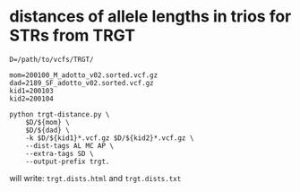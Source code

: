 # distances of allele lengths in trios for STRs from TRGT

```
D=/path/to/vcfs/TRGT/

mom=200100_M_adotto_v02.sorted.vcf.gz
dad=2189_SF_adotto_v02.sorted.vcf.gz
kid1=200103
kid2=200104

python trgt-distance.py \
	$D/${mom} \
	$D/${dad} \
	-k $D/${kid1}*.vcf.gz $D/${kid2}*.vcf.gz \
	--dist-tags AL MC AP \
	--extra-tags SD \
	--output-prefix trgt.
```

will write: `trgt.dists.html` and `trgt.dists.txt`


